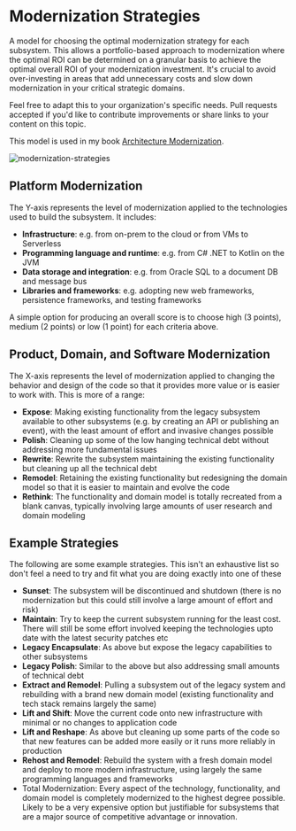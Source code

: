 # Modernization Strategies
A model for choosing the optimal modernization strategy for each subsystem. This allows a portfolio-based approach to modernization where the optimal ROI can be determined on a granular basis to achieve the optimal overall ROI of your modernization investment. It's crucial to avoid over-investing in areas that add unnecessary costs and slow down modernization in your critical strategic domains.

Feel free to adapt this to your organization's specific needs. Pull requests accepted if you'd like to contribute improvements or share links to your content on this topic.

This model is used in my book [Architecture Modernization](https://www.manning.com/books/architecture-modernization). 

![modernization-strategies](https://user-images.githubusercontent.com/692094/230796861-c8d2cd3b-aa75-4f02-a3ff-ba29e592b2f0.jpg)

## Platform Modernization

The Y-axis represents the level of modernization applied to the technologies used to build the subsystem. It includes:

- **Infrastructure**: e.g. from on-prem to the cloud or from VMs to Serverless
- **Programming language and runtime**: e.g. from C# .NET to Kotlin on the JVM
- **Data storage and integration**: e.g. from Oracle SQL to a document DB and message bus
- **Libraries and frameworks**: e.g. adopting new web frameworks, persistence frameworks, and testing frameworks

A simple option for producing an overall score is to choose high (3 points), medium (2 points) or low (1 point) for each criteria above.

## Product, Domain, and Software Modernization

The X-axis represents the level of modernization applied to changing the behavior and design of the code so that it provides more value or is easier to work with. This is more of a range:

- **Expose**: Making existing functionality from the legacy subsystem available to other subsystems (e.g. by creating an API or publishing an event), with the least amount of effort and invasive changes possible
- **Polish**: Cleaning up some of the low hanging technical debt without addressing more fundamental issues
- **Rewrite**: Rewrite the subsystem maintaining the existing functionality but cleaning up all the technical debt 
- **Remodel**: Retaining the existing functionality but redesigning the domain model so that it is easier to maintain and evolve the code 
- **Rethink**: The functionality and domain model is totally recreated from a blank canvas, typically involving large amounts of user research and domain modeling

## Example Strategies

The following are some example strategies. This isn't an exhaustive list so don't feel a need to try and fit what you are doing exactly into one of these

- **Sunset**: The subsystem will be discontinued and shutdown (there is no modernization but this could still involve a large amount of effort and risk)
- **Maintain**: Try to keep the current subsystem running for the least cost. There will still be some effort involved keeping the technologies upto date with the latest security patches etc
- **Legacy Encapsulate**: As above but expose the legacy capabilities to other subsystems
- **Legacy Polish**: Similar to the above but also addressing small amounts of technical debt
- **Extract and Remodel**: Pulling a subsystem out of the legacy system and rebuilding with a brand new domain model (existing functionality and tech stack remains largely the same)
- **Lift and Shift**: Move the current code onto new infrastructure with minimal or no changes to application code
- **Lift and Reshape**: As above but cleaning up some parts of the code so that new features can be added more easily or it runs more reliably in production
- **Rehost and Remodel**: Rebuild the system with a fresh domain model and deploy to more modern infrastructure, using largely the same programming languages and frameworks
- Total Modernization: Every aspect of the technology, functionality, and domain model is completely modernized to the highest degree possible. Likely to be a very expensive option but justifiable for subsystems that are a major source of competitive advantage or innovation.
